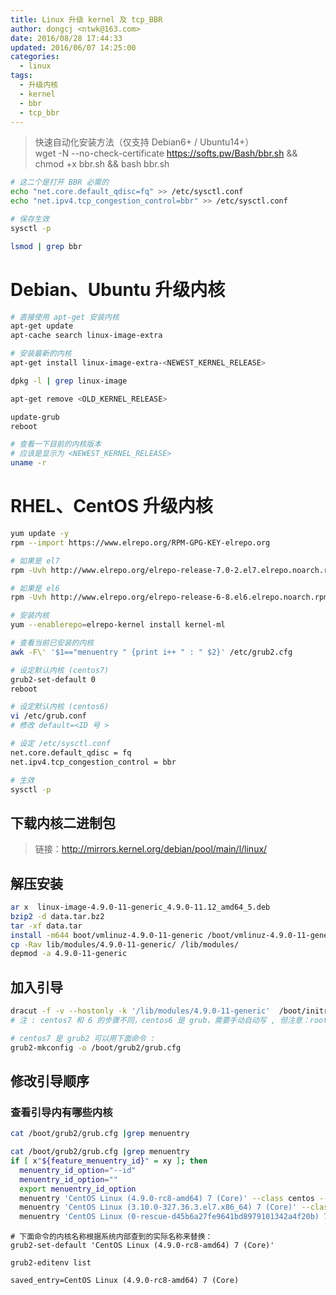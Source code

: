```yaml
---
title: Linux 升级 kernel 及 tcp_BBR
author: dongcj <ntwk@163.com>
date: 2016/08/28 17:44:33
updated: 2016/06/07 14:25:00
categories:
  - linux
tags:
  - 升级内核
  - kernel
  - bbr
  - tcp_bbr
---
```


> 快速自动化安装方法（仅支持 Debian6+ / Ubuntu14+）<br>
> wget -N --no-check-certificate https://softs.pw/Bash/bbr.sh && chmod +x bbr.sh && bash bbr.sh

``` bash
# 这二个是打开 BBR 必需的
echo "net.core.default_qdisc=fq" >> /etc/sysctl.conf
echo "net.ipv4.tcp_congestion_control=bbr" >> /etc/sysctl.conf

# 保存生效
sysctl -p

lsmod | grep bbr
```

# Debian、Ubuntu 升级内核

```bash
# 直接使用 apt-get 安装内核
apt-get update
apt-cache search linux-image-extra

# 安装最新的内核
apt-get install linux-image-extra-<NEWEST_KERNEL_RELEASE>

dpkg -l | grep linux-image

apt-get remove <OLD_KERNEL_RELEASE>

update-grub
reboot

# 查看一下目前的内核版本
# 应该是显示为 <NEWEST_KERNEL_RELEASE>
uname -r

```

# RHEL、CentOS 升级内核
```bash
yum update -y
rpm --import https://www.elrepo.org/RPM-GPG-KEY-elrepo.org

# 如果是 el7
rpm -Uvh http://www.elrepo.org/elrepo-release-7.0-2.el7.elrepo.noarch.rpm

# 如果是 el6
rpm -Uvh http://www.elrepo.org/elrepo-release-6-8.el6.elrepo.noarch.rpm

# 安装内核
yum --enablerepo=elrepo-kernel install kernel-ml

# 查看当前已安装的内核
awk -F\' '$1=="menuentry " {print i++ " : " $2}' /etc/grub2.cfg

# 设定默认内核 (centos7)
grub2-set-default 0
reboot

# 设定默认内核 (centos6)
vi /etc/grub.conf
# 修改 default=<ID 号 >

# 设定 /etc/sysctl.conf
net.core.default_qdisc = fq
net.ipv4.tcp_congestion_control = bbr

# 生效
sysctl -p
```

## 下载内核二进制包
> 链接：http://mirrors.kernel.org/debian/pool/main/l/linux/

## 解压安装
```bash
ar x  linux-image-4.9.0-11-generic_4.9.0-11.12_amd64_5.deb
bzip2 -d data.tar.bz2
tar -xf data.tar
install -m644 boot/vmlinuz-4.9.0-11-generic /boot/vmlinuz-4.9.0-11-generic
cp -Rav lib/modules/4.9.0-11-generic/ /lib/modules/
depmod -a 4.9.0-11-generic
```

## 加入引导
```bash
dracut -f -v --hostonly -k '/lib/modules/4.9.0-11-generic'  /boot/initramfs-4.9.0-11-generic 4.9.0-11-generic
# 注 : centos7 和 6 的步骤不同，centos6 是 grub，需要手动自动写 , 但注意：root=UUID= 那里的 uuid 不能修改！！！；

# centos7 是 grub2 可以用下面命令 :
grub2-mkconfig -o /boot/grub2/grub.cfg
```

## 修改引导顺序

### 查看引导内有哪些内核
```bash
cat /boot/grub2/grub.cfg |grep menuentry

cat /boot/grub2/grub.cfg |grep menuentry
if [ x"${feature_menuentry_id}" = xy ]; then
  menuentry_id_option="--id"
  menuentry_id_option=""
  export menuentry_id_option
  menuentry 'CentOS Linux (4.9.0-rc8-amd64) 7 (Core)' --class centos --class gnu-linux --class gnu --class os --unrestricted $menuentry_id_option 'gnulinux-4.9.0-rc8-amd64-advanced-508f0c60-8ce4-48fa-a00e-8db45fa56da8' {
  menuentry 'CentOS Linux (3.10.0-327.36.3.el7.x86_64) 7 (Core)' --class centos --class gnu-linux --class gnu --class os --unrestricted $menuentry_id_option 'gnulinux-3.10.0-327.36.3.el7.x86_64-advanced-508f0c60-8ce4-48fa-a00e-8db45fa56da8' {
  menuentry 'CentOS Linux (0-rescue-d45b6a27fe9641bd8979101342a4f20b) 7 (Core)' --class centos --class gnu-linux --class gnu --class os --unrestricted $menuentry_id_option 'gnulinux-0-rescue-d45b6a27fe9641bd8979101342a4f20b-advanced-508f0c60-8ce4-48fa-a00e-8db45fa56da8' {
```

    # 下面命令的内核名称根据系统内部查到的实际名称来替换：
    grub2-set-default 'CentOS Linux (4.9.0-rc8-amd64) 7 (Core)'

    grub2-editenv list

    saved_entry=CentOS Linux (4.9.0-rc8-amd64) 7 (Core)


